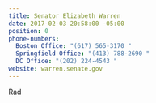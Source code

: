 ```yaml
---
title: Senator Elizabeth Warren
date: 2017-02-03 20:58:00 -05:00
position: 0
phone-numbers:
  Boston Office: "(617) 565-3170 "
  Springfield Office: "(413) 788-2690 "
  DC Office: "(202) 224-4543 "
website: warren.senate.gov
---
```


Rad

